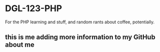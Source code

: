 # DGL-123-PHP
For the PHP learning and stuff, and random rants about coffee, potentially.

## this is me adding more information to my GitHub about me
